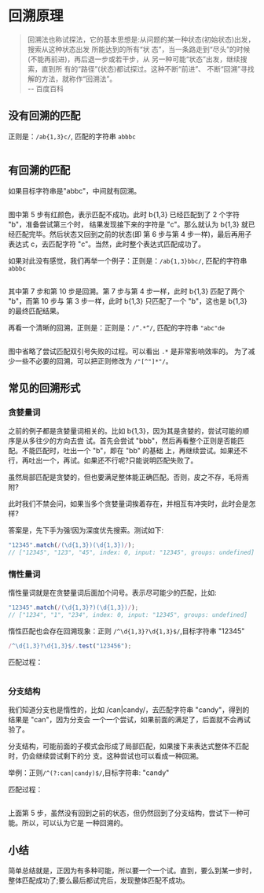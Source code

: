 # 回溯原理

> 回溯法也称试探法，它的基本思想是:从问题的某一种状态(初始状态)出发，搜索从这种状态出发 所能达到的所有“状
> 态”，当一条路走到“尽头”的时候(不能再前进)，再后退一步或若干步，从 另一种可能“状态”出发，继续搜索，直到所
> 有的“路径”(状态)都试探过。这种不断“前进”、 不断“回溯”寻找解的方法，就称作“回溯法”。  
> -- 百度百科

## 没有回溯的匹配

正则是：`/ab{1,3}c/`, 匹配的字符串 `abbbc`

<img :src="$withBase('/img/regex/WX20210609-115911@2x.png')">

## 有回溯的匹配

如果目标字符串是"abbc"，中间就有回溯。

<img :src="$withBase('/img/regex/WX20210609-140818@2x.png')">

图中第 5 步有红颜色，表示匹配不成功。此时 b{1,3} 已经匹配到了 2 个字符 "b"，准备尝试第三个时， 结果发现接下来的字符是 "c"。那么就认为 b{1,3} 就已经匹配完毕。然后状态又回到之前的状态(即
第 6 步与第 4 步一样)，最后再用子表达式 c，去匹配字符 "c"。当然，此时整个表达式匹配成功了。

如果对此没有感觉，我们再举一个例子：正则是：`/ab{1,3}bbc/`, 匹配的字符串 `abbbc`

<img :src="$withBase('/img/regex/WX20210609-141232@2x.png')">

其中第 7 步和第 10 步是回溯。第 7 步与第 4 步一样，此时 b{1,3} 匹配了两个 "b"，而第 10 步与 第 3 步一样，此时 b{1,3} 只匹配了一个 "b"，这也是 b{1,3} 的最终匹配结果。

再看一个清晰的回溯，正则是：正则是：`/”.*“/`, 匹配的字符串 `"abc"de`

<img :src="$withBase('/img/regex/WX20210609-141552@2x.png')">

图中省略了尝试匹配双引号失败的过程。可以看出 `.*` 是非常影响效率的。 为了减少一些不必要的回溯，可以把正则修改为 `/"[^"]*"/`。

## 常见的回溯形式

### 贪婪量词

之前的例子都是贪婪量词相关的。比如 b{1,3}，因为其是贪婪的，尝试可能的顺序是从多往少的方向去尝 试。首先会尝试 "bbb"，然后再看整个正则是否能匹配。不能匹配时，吐出一个 "b"，即在 "bb" 的基础 上，再继续尝试。如果还不行，再吐出一个，再试。如果还不行呢?只能说明匹配失败了。

虽然局部匹配是贪婪的，但也要满足整体能正确匹配。否则，皮之不存，毛将焉附?

此时我们不禁会问，如果当多个贪婪量词挨着存在，并相互有冲突时，此时会是怎样?

答案是，先下手为强!因为深度优先搜索。测试如下:

```javascript
"12345".match(/(\d{1,3})(\d{1,3})/);
// ["12345", "123", "45", index: 0, input: "12345", groups: undefined]
```

### 惰性量词

惰性量词就是在贪婪量词后面加个问号。表示尽可能少的匹配，比如:

```javascript
"12345".match(/(\d{1,3}?)(\d{1,3})/);
// ["1234", "1", "234", index: 0, input: "12345", groups: undefined]
```

惰性匹配也会存在回溯现象：正则 `/^\d{1,3}?\d{1,3}$/`,目标字符串 "12345"

```javascript
/^\d{1,3}?\d{1,3}$/.test("123456");
```

匹配过程：

<img :src="$withBase('/img/regex/WX20210609-153414@2x.png')">

### 分支结构

我们知道分支也是惰性的，比如 /can|candy/，去匹配字符串 "candy"，得到的结果是 "can"，因为分支会
一个一个尝试，如果前面的满足了，后面就不会再试验了。

分支结构，可能前面的子模式会形成了局部匹配，如果接下来表达式整体不匹配时，仍会继续尝试剩下的分
支。这种尝试也可以看成一种回溯。

举例：正则`/^(?:can|candy)$/`,目标字符串: "candy"

匹配过程：

<img :src="$withBase('/img/regex/WX20210609-153930@2x.png')">

上面第 5 步，虽然没有回到之前的状态，但仍然回到了分支结构，尝试下一种可能。所以，可以认为它是 一种回溯的。

## 小结

简单总结就是，正因为有多种可能，所以要一个一个试。直到，要么到某一步时，整体匹配成功了;要么最后都试完后，发现整体匹配不成功。
